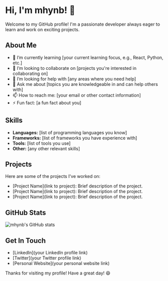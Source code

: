 # Hi, I'm mhynb! 👋

Welcome to my GitHub profile! I'm a passionate developer always eager to learn and work on exciting projects.

## About Me

- 🌱 I’m currently learning [your current learning focus, e.g., React, Python, etc.]
- 👯 I’m looking to collaborate on [projects you're interested in collaborating on]
- 🤔 I’m looking for help with [any areas where you need help]
- 💬 Ask me about [topics you are knowledgeable in and can help others with]
- 📫 How to reach me: [your email or other contact information]
- ⚡ Fun fact: [a fun fact about you]

## Skills

- **Languages:** [list of programming languages you know]
- **Frameworks:** [list of frameworks you have experience with]
- **Tools:** [list of tools you use]
- **Other:** [any other relevant skills]

## Projects

Here are some of the projects I've worked on:

- [Project Name](link to project): Brief description of the project.
- [Project Name](link to project): Brief description of the project.
- [Project Name](link to project): Brief description of the project.

## GitHub Stats

![mhynb's GitHub stats](https://github-readme-stats.vercel.app/api?username=mhynb&show_icons=true&theme=radical)

## Get In Touch

- [LinkedIn](your LinkedIn profile link)
- [Twitter](your Twitter profile link)
- [Personal Website](your personal website link)

Thanks for visiting my profile! Have a great day! 😄
